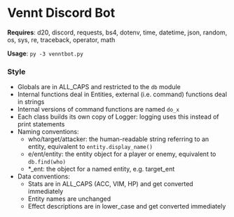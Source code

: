 # Vennt Discord Bot

**Requires**: d20, discord, requests, bs4, dotenv, time, datetime, json, random, os, sys, re, traceback, operator, math


**Usage**: `py -3 venntbot.py`


### Style

- Globals are in ALL_CAPS and restricted to the `db` module
- Internal functions deal in Entities, external (i.e. command) functions deal in strings
- Internal versions of command functions are named `do_x`
- Each class builds its own copy of Logger: logging uses this instead of print statements
- Naming conventions:
  - who/target/attacker: the human-readable string referring to an entity, equivalent to `entity.display_name()`
  - e/ent/entity: the entity object for a player or enemy, equivalent to `db.find(who)`
  - *_ent: the object for a named entity, e.g. target_ent
- Data conventions:
  - Stats are in ALL_CAPS (ACC, VIM, HP) and get converted immediately
  - Entity names are unchanged
  - Effect descriptions are in lower_case and get converted immediately
